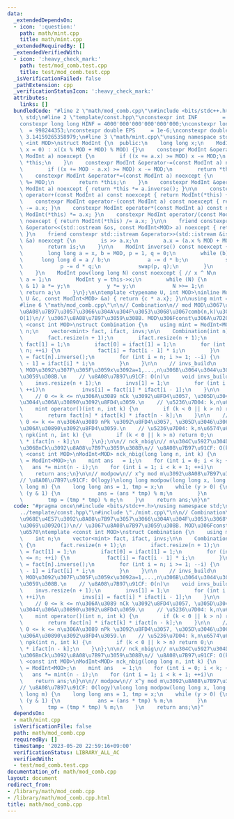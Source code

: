 ```yaml
---
data:
  _extendedDependsOn:
  - icon: ':question:'
    path: math/mint.cpp
    title: math/mint.cpp
  _extendedRequiredBy: []
  _extendedVerifiedWith:
  - icon: ':heavy_check_mark:'
    path: test/mod_comb.test.cpp
    title: test/mod_comb.test.cpp
  _isVerificationFailed: false
  _pathExtension: cpp
  _verificationStatusIcon: ':heavy_check_mark:'
  attributes:
    links: []
  bundledCode: "#line 2 \"math/mod_comb.cpp\"\n#include <bits/stdc++.h>\nusing namespace\
    \ std;\n#line 2 \"template/const.hpp\"\nconstexpr int INF        = 1000'000'000;\n\
    constexpr long long HINF = 4000'000'000'000'000'000;\nconstexpr long long MOD\
    \  = 998244353;\nconstexpr double EPS     = 1e-6;\nconstexpr double PI      =\
    \ 3.14159265358979;\n#line 3 \"math/mint.cpp\"\nusing namespace std;\n\ntemplate\
    \ <int MOD>\nstruct ModInt {\n  public:\n    long long x;\n    ModInt(long long\
    \ x = 0) : x((x % MOD + MOD) % MOD) {}\n    constexpr ModInt &operator+=(const\
    \ ModInt a) noexcept {\n        if ((x += a.x) >= MOD) x -= MOD;\n        return\
    \ *this;\n    }\n    constexpr ModInt &operator-=(const ModInt a) noexcept {\n\
    \        if ((x += MOD - a.x) >= MOD) x -= MOD;\n        return *this;\n    }\n\
    \    constexpr ModInt &operator*=(const ModInt a) noexcept {\n        (x *= a.x)\
    \ %= MOD;\n        return *this;\n    }\n    constexpr ModInt &operator/=(const\
    \ ModInt a) noexcept { return *this *= a.inverse(); }\n\n    constexpr ModInt\
    \ operator+(const ModInt a) const noexcept { return ModInt(*this) += a.x; }\n\
    \    constexpr ModInt operator-(const ModInt a) const noexcept { return ModInt(*this)\
    \ -= a.x; }\n    constexpr ModInt operator*(const ModInt a) const noexcept { return\
    \ ModInt(*this) *= a.x; }\n    constexpr ModInt operator/(const ModInt a) const\
    \ noexcept { return ModInt(*this) /= a.x; }\n\n    friend constexpr std::ostream\
    \ &operator<<(std::ostream &os, const ModInt<MOD> a) noexcept { return os << a.x;\
    \ }\n    friend constexpr std::istream &operator>>(std::istream &is, ModInt<MOD>\
    \ &a) noexcept {\n        is >> a.x;\n        a.x = (a.x % MOD + MOD) % MOD;\n\
    \        return is;\n    }\n\n    ModInt inverse() const noexcept { // x ^ (-1)\n\
    \        long long a = x, b = MOD, p = 1, q = 0;\n        while (b) {\n      \
    \      long long d = a / b;\n            a -= d * b;\n            swap(a, b);\n\
    \            p -= d * q;\n            swap(p, q);\n        }\n        return ModInt(p);\n\
    \    }\n    ModInt pow(long long N) const noexcept { // x ^ N\n        ModInt\
    \ a = 1;\n        ModInt y = this->x;\n        while (N) {\n            if (N\
    \ & 1) a *= y;\n            y *= y;\n            N >>= 1;\n        }\n       \
    \ return a;\n    }\n};\n\ntemplate <typename U, int MOD>\ninline ModInt<MOD> operator*(const\
    \ U &c, const ModInt<MOD> &a) { return {c * a.x}; }\n\nusing mint = ModInt<998244353>;\n\
    #line 6 \"math/mod_comb.cpp\"\n\n// Combination\n// mod MOD\u3067\u968E\u4E57\u3092\
    \u8A08\u7B97\u3057\u3066\u304A\u304F\u3053\u3068\u3067comb(n,k)\u306A\u3069\u3092\
    O(1)\n// \u3067\u8A08\u7B97\u3059\u308B. MOD\u306Fconst\u306A\u7D20\u6570\ntemplate\
    \ <const int MOD>\nstruct Combination {\n    using mint = ModInt<MOD>;\n    int\
    \ n;\n    vector<mint> fact, ifact, invs;\n\n    Combination(int n) : n(n) {\n\
    \        fact.resize(n + 1);\n        ifact.resize(n + 1);\n        fact[0] =\
    \ fact[1] = 1;\n        ifact[0] = ifact[1] = 1;\n        for (int i = 2; i <=\
    \ n; ++i) {\n            fact[i] = fact[i - 1] * i;\n        }\n        ifact[n]\
    \ = fact[n].inverse();\n        for (int i = n; i >= 1; --i) {\n            ifact[i\
    \ - 1] = ifact[i] * i;\n        }\n    }\n\n    // invs_build\n    // ax = 1 mod\
    \ MOD\u3092\u307F\u305F\u3059x\u3092a=1,...,n\u306B\u3064\u3044\u3066\u8A08\u7B97\
    \u3059\u308B.\n    // \u8A08\u7B97\u91CF: O(n)\n    void invs_build() {\n    \
    \    invs.resize(n + 1);\n        invs[1] = 1;\n        for (int i = 2; i <= n;\
    \ ++i)\n            invs[i] = fact[i] * ifact[i - 1];\n    }\n\n    // (n,k)\n\
    \    // 0 <= k <= n\u306A\u3089 nCk \u3092\u8FD4\u3057, \u305D\u3046\u3067\u306A\
    \u3044\u306A\u30890\u3092\u8FD4\u3059.\n    // \u5236\u7D04: k,n\u6574\u6570\n\
    \    mint operator()(int n, int k) {\n        if (k < 0 || k > n) return 0;\n\
    \        return fact[n] * ifact[k] * ifact[n - k];\n    }\n\n    // npk\n    //\
    \ 0 <= k <= n\u306A\u3089 nPk \u3092\u8FD4\u3057, \u305D\u3046\u3067\u306A\u3044\
    \u306A\u30890\u3092\u8FD4\u3059.\n    // \u5236\u7D04: k,n\u6574\u6570\n    mint\
    \ npk(int n, int k) {\n        if (k < 0 || k > n) return 0;\n        return fact[n]\
    \ * ifact[n - k];\n    }\n};\n\n// nck_nbig\n// n\u304C\u5927\u304D\u3044\u6642\
    \u306BnCk\u3092\u8A08\u7B97\u3059\u308B\n// \u8A08\u7B97\u91CF: O(k)\ntemplate\
    \ <const int MOD>\nModInt<MOD> nck_nbig(long long n, int k) {\n    using mint\
    \ = ModInt<MOD>;\n    mint ans   = 1;\n    for (int i = 0; i < k; ++i)\n     \
    \   ans *= mint(n - i);\n    for (int i = 1; i < k + 1; ++i)\n        ans *= mint(i).inverse();\n\
    \    return ans;\n}\n\n// modpow\n// x^y mod m\u3092\u8A08\u7B97\u3059\u308B\n\
    // \u8A08\u7B97\u91CF: O(logy)\nlong long modpow(long long x, long long y, long\
    \ long m) {\n    long long ans = 1, tmp = x;\n    while (y > 0) {\n        if\
    \ (y & 1) {\n            ans = (ans * tmp) % m;\n        }\n        y >>= 1;\n\
    \        tmp = (tmp * tmp) % m;\n    }\n    return ans;\n}\n"
  code: "#pragma once\n#include <bits/stdc++.h>\nusing namespace std;\n#include \"\
    ../template/const.hpp\"\n#include \"./mint.cpp\"\n\n// Combination\n// mod MOD\u3067\
    \u968E\u4E57\u3092\u8A08\u7B97\u3057\u3066\u304A\u304F\u3053\u3068\u3067comb(n,k)\u306A\
    \u3069\u3092O(1)\n// \u3067\u8A08\u7B97\u3059\u308B. MOD\u306Fconst\u306A\u7D20\
    \u6570\ntemplate <const int MOD>\nstruct Combination {\n    using mint = ModInt<MOD>;\n\
    \    int n;\n    vector<mint> fact, ifact, invs;\n\n    Combination(int n) : n(n)\
    \ {\n        fact.resize(n + 1);\n        ifact.resize(n + 1);\n        fact[0]\
    \ = fact[1] = 1;\n        ifact[0] = ifact[1] = 1;\n        for (int i = 2; i\
    \ <= n; ++i) {\n            fact[i] = fact[i - 1] * i;\n        }\n        ifact[n]\
    \ = fact[n].inverse();\n        for (int i = n; i >= 1; --i) {\n            ifact[i\
    \ - 1] = ifact[i] * i;\n        }\n    }\n\n    // invs_build\n    // ax = 1 mod\
    \ MOD\u3092\u307F\u305F\u3059x\u3092a=1,...,n\u306B\u3064\u3044\u3066\u8A08\u7B97\
    \u3059\u308B.\n    // \u8A08\u7B97\u91CF: O(n)\n    void invs_build() {\n    \
    \    invs.resize(n + 1);\n        invs[1] = 1;\n        for (int i = 2; i <= n;\
    \ ++i)\n            invs[i] = fact[i] * ifact[i - 1];\n    }\n\n    // (n,k)\n\
    \    // 0 <= k <= n\u306A\u3089 nCk \u3092\u8FD4\u3057, \u305D\u3046\u3067\u306A\
    \u3044\u306A\u30890\u3092\u8FD4\u3059.\n    // \u5236\u7D04: k,n\u6574\u6570\n\
    \    mint operator()(int n, int k) {\n        if (k < 0 || k > n) return 0;\n\
    \        return fact[n] * ifact[k] * ifact[n - k];\n    }\n\n    // npk\n    //\
    \ 0 <= k <= n\u306A\u3089 nPk \u3092\u8FD4\u3057, \u305D\u3046\u3067\u306A\u3044\
    \u306A\u30890\u3092\u8FD4\u3059.\n    // \u5236\u7D04: k,n\u6574\u6570\n    mint\
    \ npk(int n, int k) {\n        if (k < 0 || k > n) return 0;\n        return fact[n]\
    \ * ifact[n - k];\n    }\n};\n\n// nck_nbig\n// n\u304C\u5927\u304D\u3044\u6642\
    \u306BnCk\u3092\u8A08\u7B97\u3059\u308B\n// \u8A08\u7B97\u91CF: O(k)\ntemplate\
    \ <const int MOD>\nModInt<MOD> nck_nbig(long long n, int k) {\n    using mint\
    \ = ModInt<MOD>;\n    mint ans   = 1;\n    for (int i = 0; i < k; ++i)\n     \
    \   ans *= mint(n - i);\n    for (int i = 1; i < k + 1; ++i)\n        ans *= mint(i).inverse();\n\
    \    return ans;\n}\n\n// modpow\n// x^y mod m\u3092\u8A08\u7B97\u3059\u308B\n\
    // \u8A08\u7B97\u91CF: O(logy)\nlong long modpow(long long x, long long y, long\
    \ long m) {\n    long long ans = 1, tmp = x;\n    while (y > 0) {\n        if\
    \ (y & 1) {\n            ans = (ans * tmp) % m;\n        }\n        y >>= 1;\n\
    \        tmp = (tmp * tmp) % m;\n    }\n    return ans;\n}"
  dependsOn:
  - math/mint.cpp
  isVerificationFile: false
  path: math/mod_comb.cpp
  requiredBy: []
  timestamp: '2023-05-20 22:59:16+09:00'
  verificationStatus: LIBRARY_ALL_AC
  verifiedWith:
  - test/mod_comb.test.cpp
documentation_of: math/mod_comb.cpp
layout: document
redirect_from:
- /library/math/mod_comb.cpp
- /library/math/mod_comb.cpp.html
title: math/mod_comb.cpp
---
```

